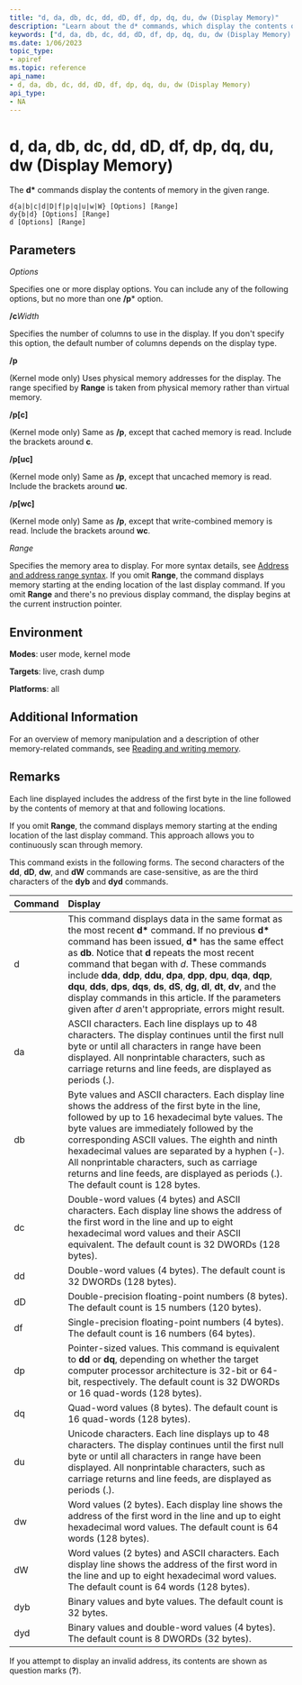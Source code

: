```yaml
---
title: "d, da, db, dc, dd, dD, df, dp, dq, du, dw (Display Memory)"
description: "Learn about the d* commands, which display the contents of memory in the given range. You can specify several options."
keywords: ["d, da, db, dc, dd, dD, df, dp, dq, du, dw (Display Memory) Windows Debugging"]
ms.date: 1/06/2023
topic_type:
- apiref
ms.topic: reference
api_name:
- d, da, db, dc, dd, dD, df, dp, dq, du, dw (Display Memory)
api_type:
- NA
---
```


# d, da, db, dc, dd, dD, df, dp, dq, du, dw (Display Memory)

The **d\*** commands display the contents of memory in the given range.

```dbgcmd
d{a|b|c|d|D|f|p|q|u|w|W} [Options] [Range] 
dy{b|d} [Options] [Range] 
d [Options] [Range] 
```

## Parameters

*Options* 

Specifies one or more display options. You can include any of the following options, but no more than one **/p**\* option.

**/c**_Width_

  Specifies the number of columns to use in the display. If you don't specify this option, the default number of columns depends on the display type.

**/p**

  (Kernel mode only) Uses physical memory addresses for the display. The range specified by **Range** is taken from physical memory rather than virtual memory.

**/p\[c\]**  

  (Kernel mode only) Same as **/p**, except that cached memory is read. Include the brackets around **c**.

**/p\[uc\]**  

  (Kernel mode only) Same as **/p**, except that uncached memory is read. Include the brackets around **uc**.

**/p\[wc\]**  

  (Kernel mode only) Same as **/p**, except that write-combined memory is read. Include the brackets around **wc**.

*Range* 

Specifies the memory area to display. For more syntax details, see [Address and address range syntax](address-and-address-range-syntax.md). If you omit **Range**, the command displays memory starting at the ending location of the last display command. If you omit **Range** and there's no previous display command, the display begins at the current instruction pointer.

## Environment

**Modes**: user mode, kernel mode

**Targets**: live, crash dump

**Platforms**: all

## Additional Information

For an overview of memory manipulation and a description of other memory-related commands, see [Reading and writing memory](../debugger/reading-and-writing-memory.md).

## Remarks

Each line displayed includes the address of the first byte in the line followed by the contents of memory at that and following locations.

If you omit **Range**, the command displays memory starting at the ending location of the last display command. This approach allows you to continuously scan through memory.

This command exists in the following forms. The second characters of the **dd**, **dD**, **dw**, and **dW** commands are case-sensitive, as are the third characters of the **dyb** and **dyd** commands.

| Command | Display |
|:------- |:------- |
| d | This command displays data in the same format as the most recent **d\*** command. If no previous **d\*** command has been issued, **d\*** has the same effect as **db**. Notice that **d** repeats the most recent command that began with *d*. These commands include **dda**, **ddp**, **ddu**, **dpa**, **dpp**, **dpu**, **dqa**, **dqp**, **dqu**, **dds**, **dps**, **dqs**, **ds**, **dS**, **dg**, **dl**, **dt**, **dv**, and the display commands in this article. If the parameters given after *d* aren't appropriate, errors might result. |
| da | ASCII characters. Each line displays up to 48 characters. The display continues until the first null byte or until all characters in range have been displayed. All nonprintable characters, such as carriage returns and line feeds, are displayed as periods (.). |
| db | Byte values and ASCII characters. Each display line shows the address of the first byte in the line, followed by up to 16 hexadecimal byte values. The byte values are immediately followed by the corresponding ASCII values. The eighth and ninth hexadecimal values are separated by a hyphen (-). All nonprintable characters, such as carriage returns and line feeds, are displayed as periods (.). The default count is 128 bytes. |
| dc | Double-word values (4 bytes) and ASCII characters. Each display line shows the address of the first word in the line and up to eight hexadecimal word values and their ASCII equivalent. The default count is 32 DWORDs (128 bytes). |
| dd | Double-word values (4 bytes). The default count is 32 DWORDs (128 bytes). |
| dD | Double-precision floating-point numbers (8 bytes). The default count is 15 numbers (120 bytes). |
| df | Single-precision floating-point numbers (4 bytes). The default count is 16 numbers (64 bytes). |
| dp | Pointer-sized values. This command is equivalent to **dd** or **dq**, depending on whether the target computer processor architecture is 32-bit or 64-bit, respectively. The default count is 32 DWORDs or 16 quad-words (128 bytes). |
| dq | Quad-word values (8 bytes). The default count is 16 quad-words (128 bytes). |
| du | Unicode characters. Each line displays up to 48 characters. The display continues until the first null byte or until all characters in range have been displayed. All nonprintable characters, such as carriage returns and line feeds, are displayed as periods (.). |
| dw | Word values (2 bytes). Each display line shows the address of the first word in the line and up to eight hexadecimal word values. The default count is 64 words (128 bytes). |
| dW | Word values (2 bytes) and ASCII characters. Each display line shows the address of the first word in the line and up to eight hexadecimal word values. The default count is 64 words (128 bytes). |
| dyb | Binary values and byte values. The default count is 32 bytes. |
| dyd | Binary values and double-word values (4 bytes). The default count is 8 DWORDs (32 bytes). |

If you attempt to display an invalid address, its contents are shown as question marks (**?**).

